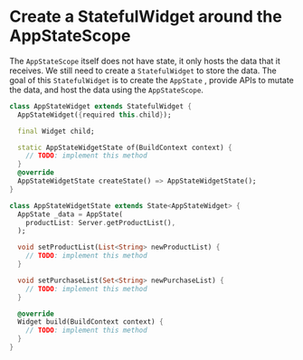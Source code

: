 # Create a StatefulWidget around the AppStateScope

The `AppStateScope` itself does not have state, it only hosts the data
that it receives. We still need to create a `StatefulWidget` to store
the data. The goal of this `StatefulWidget` is to create the `AppState`
, provide APIs to mutate the data, and host the data using the
`AppStateScope`.

```dart
class AppStateWidget extends StatefulWidget {
  AppStateWidget({required this.child});

  final Widget child;

  static AppStateWidgetState of(BuildContext context) {
    // TODO: implement this method
  }
  @override
  AppStateWidgetState createState() => AppStateWidgetState();
}

class AppStateWidgetState extends State<AppStateWidget> {
  AppState _data = AppState(
    productList: Server.getProductList(),
  );

  void setProductList(List<String> newProductList) {
    // TODO: implement this method
  }

  void setPurchaseList(Set<String> newPurchaseList) {
    // TODO: implement this method
  }

  @override
  Widget build(BuildContext context) {
    // TODO: implement this method
  }
}
```